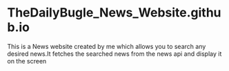 # TheDailyBugle_News_Website.github.io
This is a News website created by me which allows you to search any desired news.It fetches the searched news from the news api and display it on the screen
